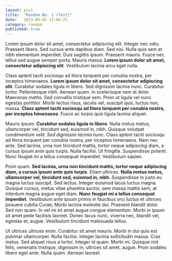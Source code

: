 ```yaml
---
layout: post
title:  "Random No. 1 (Test)"
date:   2013-06-05 17:06:25
category: random
published: true
---
```


Lorem ipsum dolor sit amet, consectetur adipiscing elit. Integer nec odio. Praesent libero. Sed cursus ante dapibus diam. Sed nisi. Nulla quis sem at nibh elementum imperdiet. Duis sagittis ipsum. Praesent mauris. Fusce nec tellus sed augue semper porta. Mauris massa. <b>Lorem ipsum dolor sit amet, consectetur adipiscing elit</b>. Vestibulum lacinia arcu eget nulla.

Class aptent taciti sociosqu ad litora torquent per conubia nostra, per inceptos himenaeos. <b>Lorem ipsum dolor sit amet, consectetur adipiscing elit</b>. Curabitur sodales ligula in libero. Sed dignissim lacinia nunc. Curabitur tortor. Pellentesque nibh. Aenean quam. In scelerisque sem at dolor. Maecenas mattis. Sed convallis tristique sem. Proin ut ligula vel nunc egestas porttitor. Morbi lectus risus, iaculis vel, suscipit quis, luctus non, massa. <b>Class aptent taciti sociosqu ad litora torquent per conubia nostra, per inceptos himenaeos</b>. Fusce ac turpis quis ligula lacinia aliquet.

Mauris ipsum. <b>Curabitur sodales ligula in libero</b>. Nulla metus metus, ullamcorper vel, tincidunt sed, euismod in, nibh. Quisque volutpat condimentum velit. <i>Sed dignissim lacinia nunc</i>. Class aptent taciti sociosqu ad litora torquent per conubia nostra, per inceptos himenaeos. Nam nec ante. Sed lacinia, urna non tincidunt mattis, tortor neque adipiscing diam, a cursus ipsum ante quis turpis. Nulla facilisi. Ut fringilla. Suspendisse potenti. Nunc feugiat mi a tellus consequat imperdiet. Vestibulum sapien.

Proin quam. <b>Sed lacinia, urna non tincidunt mattis, tortor neque adipiscing diam, a cursus ipsum ante quis turpis</b>. Etiam ultrices. <b>Nulla metus metus, ullamcorper vel, tincidunt sed, euismod in, nibh</b>. Suspendisse in justo eu magna luctus suscipit. Sed lectus. Integer euismod lacus luctus magna. Quisque cursus, metus vitae pharetra auctor, sem massa mattis sem, at interdum magna augue eget diam. <b>Nunc feugiat mi a tellus consequat imperdiet</b>. Vestibulum ante ipsum primis in faucibus orci luctus et ultrices posuere cubilia Curae; Morbi lacinia molestie dui. Praesent blandit dolor. Sed non quam. In vel mi sit amet augue congue elementum. Morbi in ipsum sit amet pede facilisis laoreet. Donec lacus nunc, viverra nec, blandit vel, egestas et, augue. Vestibulum tincidunt malesuada tellus.

Ut ultrices ultrices enim. Curabitur sit amet mauris. Morbi in dui quis est pulvinar ullamcorper. Nulla facilisi. Integer lacinia sollicitudin massa. Cras metus. Sed aliquet risus a tortor. Integer id quam. Morbi mi. Quisque nisl felis, venenatis tristique, dignissim in, ultrices sit amet, augue. Proin sodales libero eget ante. Nulla quam. Aenean laoreet.
